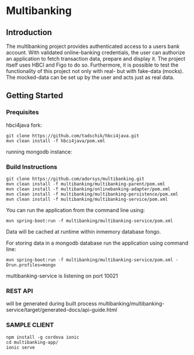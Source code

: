 # Multibanking

## Introduction
The multibanking project provides authenticated access to a users bank account. With validated online-banking credentials, the user can authorize an application to fetch transaction data, prepare and display it. The project itself uses HBCI and Figo to do so. Furthermore, it is possible to test the functionality of this project not only with real- but with fake-data (mocks). The mocked-data can be set up by the user and acts just as real data. 


## Getting Started

### Prequisites

hbci4java fork: 
 ```
 git clone https://github.com/tadschik/hbci4java.git
 mvn clean install -f hbci4java/pom.xml
 ```
running mongodb instance:

### Build Instructions
 ```
 git clone https://github.com/adorsys/multibanking.git
 mvn clean install -f multibanking/multibanking-parent/pom.xml
 mvn clean install -f multibanking/onlinebanking-adapter/pom.xml
 mvn clean install -f multibanking/multibanking-persistence/pom.xml
 mvn clean install -f multibanking/multibanking-service/pom.xml
 ```


 You can run the application from the command line using:
```
mvn spring-boot:run -f multibanking/multibanking-service/pom.xml
```
Data will be cached at runtime within inmemory database fongo.

For storing data in a mongodb database run the application using command line:
```
mvn spring-boot:run -f multibanking/multibanking-service/pom.xml -Drun.profiles=mongo
```

multibanking-service is listening on port 10021

### REST API

will be generated during built process
multibanking/multibanking-service/target/generated-docs/api-guide.html

### SAMPLE CLIENT

 ```
 npm install -g cordova ionic
 cd multibanking-app/
 ionic serve
 ```
